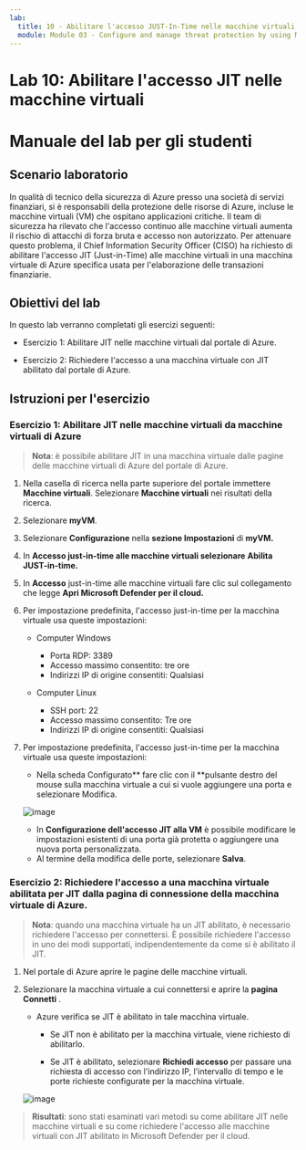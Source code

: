 ```yaml
---
lab:
  title: 10 - Abilitare l'accesso JUST-In-Time nelle macchine virtuali
  module: Module 03 - Configure and manage threat protection by using Microsoft Defender for Cloud
---
```


# Lab 10: Abilitare l'accesso JIT nelle macchine virtuali

# Manuale del lab per gli studenti

## Scenario laboratorio

In qualità di tecnico della sicurezza di Azure presso una società di servizi finanziari, si è responsabili della protezione delle risorse di Azure, incluse le macchine virtuali (VM) che ospitano applicazioni critiche. Il team di sicurezza ha rilevato che l'accesso continuo alle macchine virtuali aumenta il rischio di attacchi di forza bruta e accesso non autorizzato. Per attenuare questo problema, il Chief Information Security Officer (CISO) ha richiesto di abilitare l'accesso JIT (Just-in-Time) alle macchine virtuali in una macchina virtuale di Azure specifica usata per l'elaborazione delle transazioni finanziarie.

## Obiettivi del lab

In questo lab verranno completati gli esercizi seguenti:

- Esercizio 1: Abilitare JIT nelle macchine virtuali dal portale di Azure.

- Esercizio 2: Richiedere l'accesso a una macchina virtuale con JIT abilitato dal portale di Azure.

## Istruzioni per l'esercizio 

### Esercizio 1: Abilitare JIT nelle macchine virtuali da macchine virtuali di Azure

>**Nota**: è possibile abilitare JIT in una macchina virtuale dalle pagine delle macchine virtuali di Azure del portale di Azure.

1. Nella casella di ricerca nella parte superiore del portale immettere **Macchine virtuali**. Selezionare **Macchine virtuali** nei risultati della ricerca.

2. Selezionare **myVM**.
 
3. Selezionare **Configurazione** nella **sezione Impostazioni** di **myVM.**
   
4. In **Accesso just-in-time alle macchine virtuali selezionare** **Abilita JUST-in-time.**

5. In **Accesso** just-in-time alle macchine virtuali fare clic sul collegamento che legge **Apri Microsoft Defender per il cloud.**

6. Per impostazione predefinita, l'accesso just-in-time per la macchina virtuale usa queste impostazioni:

   - Computer Windows
   
     - Porta RDP: 3389
     - Accesso massimo consentito: tre ore
     - Indirizzi IP di origine consentiti: Qualsiasi

   - Computer Linux
     - SSH port: 22
     - Accesso massimo consentito: Tre ore
     - Indirizzi IP di origine consentiti: Qualsiasi
   
7. Per impostazione predefinita, l'accesso just-in-time per la macchina virtuale usa queste impostazioni:

   - Nella scheda Configurato** fare clic con il **pulsante destro del mouse sulla macchina virtuale a cui si vuole aggiungere una porta e selezionare Modifica.

   ![image](https://github.com/user-attachments/assets/aa4ded55-c5b1-4d40-b5a0-a4c33b9eb81b)
   
   - In **Configurazione dell'accesso JIT alla VM** è possibile modificare le impostazioni esistenti di una porta già protetta o aggiungere una nuova porta personalizzata.
   - Al termine della modifica delle porte, selezionare **Salva**.   

### Esercizio 2: Richiedere l'accesso a una macchina virtuale abilitata per JIT dalla pagina di connessione della macchina virtuale di Azure.

>**Nota**: quando una macchina virtuale ha un JIT abilitato, è necessario richiedere l'accesso per connettersi. È possibile richiedere l'accesso in uno dei modi supportati, indipendentemente da come si è abilitato il JIT.
   
1. Nel portale di Azure aprire le pagine delle macchine virtuali.

2. Selezionare la macchina virtuale a cui connettersi e aprire la **pagina Connetti** .

   - Azure verifica se JIT è abilitato in tale macchina virtuale.

        - Se JIT non è abilitato per la macchina virtuale, viene richiesto di abilitarlo.
    
        - Se JIT è abilitato, selezionare **Richiedi accesso** per passare una richiesta di accesso con l'indirizzo IP, l'intervallo di tempo e le porte richieste configurate per la macchina virtuale.
    
   ![image](https://github.com/user-attachments/assets/f5d0b67c-7731-4261-b0eb-a56c505dadd4)

> **Risultati**: sono stati esaminati vari metodi su come abilitare JIT nelle macchine virtuali e su come richiedere l'accesso alle macchine virtuali con JIT abilitato in Microsoft Defender per il cloud.
